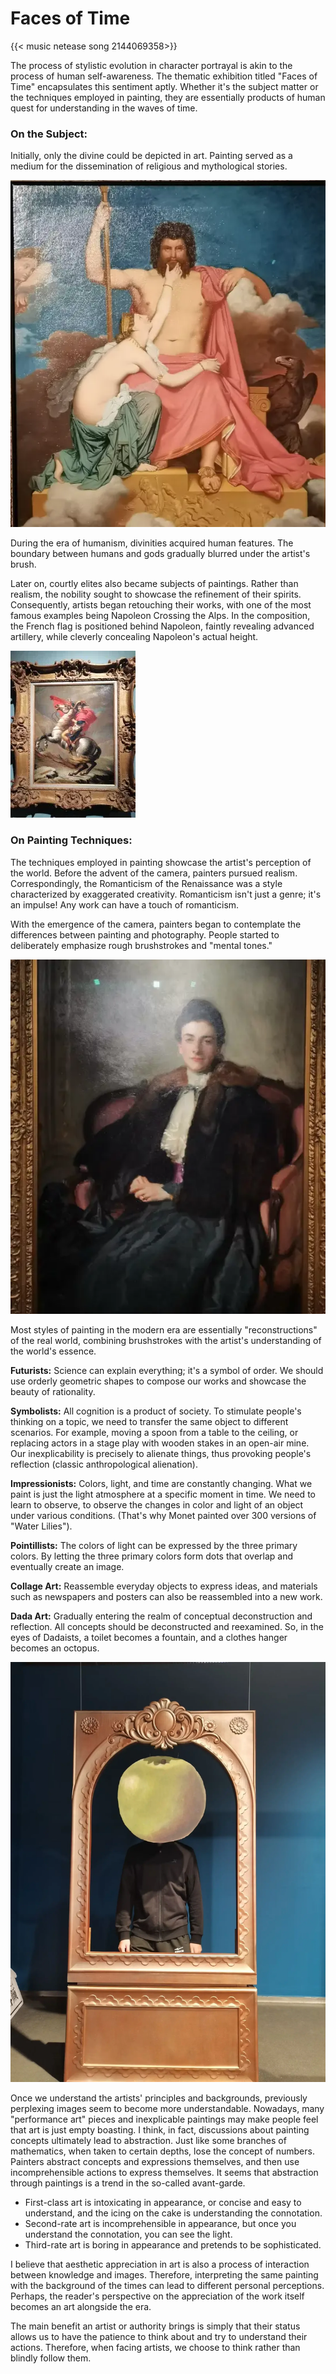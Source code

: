 # Faces of Time


{{< music netease song 2144069358>}}

The process of stylistic evolution in character portrayal is akin to the process of human self-awareness. The thematic exhibition titled "Faces of Time" encapsulates this sentiment aptly. Whether it's the subject matter or the techniques employed in painting, they are essentially products of human quest for understanding in the waves of time.

###  On the Subject:

Initially, only the divine could be depicted in art. Painting served as a medium for the dissemination of religious and mythological stories.

![Painting as a Medium for the Dissemination of Religious and Mythological Stories](/img/看展：时代的容颜.zh-cn-20240523104952423.webp)

During the era of humanism, divinities acquired human features. The boundary between humans and gods gradually blurred under the artist's brush.

Later on, courtly elites also became subjects of paintings. Rather than realism, the nobility sought to showcase the refinement of their spirits. Consequently, artists began retouching their works, with one of the most famous examples being Napoleon Crossing the Alps. In the composition, the French flag is positioned behind Napoleon, faintly revealing advanced artillery, while cleverly concealing Napoleon's actual height.

![The reality is that he rode a donkey](/img/看展：时代的容颜.zh-cn-20240523105040117.webp)

###  On Painting Techniques:

The techniques employed in painting showcase the artist's perception of the world. Before the advent of the camera, painters pursued realism. Correspondingly, the Romanticism of the Renaissance was a style characterized by exaggerated creativity. Romanticism isn't just a genre; it's an impulse! Any work can have a touch of romanticism.

With the emergence of the camera, painters began to contemplate the differences between painting and photography. People started to deliberately emphasize rough brushstrokes and "mental tones."

![Among them is a unique brushstroke](/img/看展：时代的容颜.zh-cn-20240523105110495.webp)

Most styles of painting in the modern era are essentially "reconstructions" of the real world, combining brushstrokes with the artist's understanding of the world's essence.

**Futurists:**  Science can explain everything; it's a symbol of order. We should use orderly geometric shapes to compose our works and showcase the beauty of rationality.

**Symbolists:**  All cognition is a product of society. To stimulate people's thinking on a topic, we need to transfer the same object to different scenarios. For example, moving a spoon from a table to the ceiling, or replacing actors in a stage play with wooden stakes in an open-air mine. Our inexplicability is precisely to alienate things, thus provoking people's reflection (classic anthropological alienation).

**Impressionists:** Colors, light, and time are constantly changing. What we paint is just the light atmosphere at a specific moment in time. We need to learn to observe, to observe the changes in color and light of an object under various conditions. (That's why Monet painted over 300 versions of "Water Lilies").

**Pointillists:**  The colors of light can be expressed by the three primary colors. By letting the three primary colors form dots that overlap and eventually create an image.

**Collage Art:**  Reassemble everyday objects to express ideas, and materials such as newspapers and posters can also be reassembled into a new work.

**Dada Art:**  Gradually entering the realm of conceptual deconstruction and reflection. All concepts should be deconstructed and reexamined. So, in the eyes of Dadaists, a toilet becomes a fountain, and a clothes hanger becomes an octopus.

![apple man](/img/看展：时代的容颜.zh-cn-20240523105140425.webp)

Once we understand the artists' principles and backgrounds, previously perplexing images seem to become more understandable. Nowadays, many "performance art" pieces and inexplicable paintings may make people feel that art is just empty boasting. I think, in fact, discussions about painting concepts ultimately lead to abstraction. Just like some branches of mathematics, when taken to certain depths, lose the concept of numbers. Painters abstract concepts and expressions themselves, and then use incomprehensible actions to express themselves. It seems that abstraction through paintings is a trend in the so-called avant-garde.

- First-class art is intoxicating in appearance, or concise and easy to understand, and the icing on the cake is understanding the connotation.
- Second-rate art is incomprehensible in appearance, but once you understand the connotation, you can see the light.
- Third-rate art is boring in appearance and pretends to be sophisticated.

I believe that aesthetic appreciation in art is also a process of interaction between knowledge and images. Therefore, interpreting the same painting with the background of the times can lead to different personal perceptions. Perhaps, the reader's perspective on the appreciation of the work itself becomes an art alongside the era.

The main benefit an artist or authority brings is simply that their status allows us to have the patience to think about and try to understand their actions. Therefore, when facing artists, we choose to think rather than blindly follow them.

